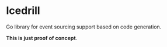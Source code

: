 # Icedrill

Go library for event sourcing support based on code generation.

**This is just proof of concept**.
